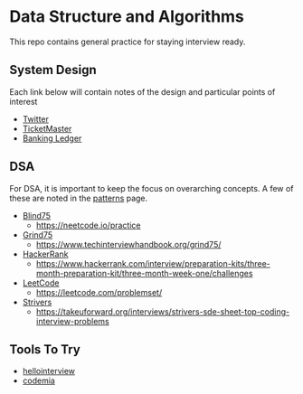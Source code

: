 # Data Structure and Algorithms
This repo contains general practice for staying interview ready.

## System Design
Each link below will contain notes of the design and particular points of interest
* [Twitter](src/main/resources/systemdesign/twitter/twitter.md)
* [TicketMaster](src/main/resources/systemdesign/ticketmaster/ticketmaster.md)
* [Banking Ledger](src/main/resources/systemdesign/bankingledger/bankingledger.md)

## DSA
For DSA, it is important to keep the focus on overarching concepts. A few of these are noted 
in the [patterns](src/main/resources/algorithms/patterns.md) page.
* [Blind75](src/main/java/blind75)
  * https://neetcode.io/practice
* [Grind75](src/main/java/grind75)
  * https://www.techinterviewhandbook.org/grind75/
* [HackerRank](src/main/java/hackerrank)
  * https://www.hackerrank.com/interview/preparation-kits/three-month-preparation-kit/three-month-week-one/challenges
* [LeetCode](src/main/java/leetCode)
  * https://leetcode.com/problemset/
* [Strivers](src/main/java/strivers)
  * https://takeuforward.org/interviews/strivers-sde-sheet-top-coding-interview-problems

## Tools To Try
* [hellointerview](https://www.hellointerview.com/)
* [codemia](https://codemia.io/)

